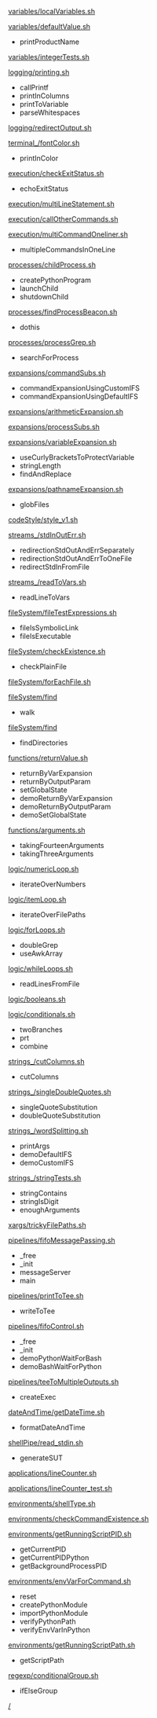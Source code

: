 

[variables/localVariables.sh](src/variables/localVariables.sh)



[variables/defaultValue.sh](src/variables/defaultValue.sh)

- printProductName


[variables/integerTests.sh](src/variables/integerTests.sh)



[logging/printing.sh](src/logging/printing.sh)

- callPrintf
- printInColumns
- printToVariable
- parseWhitespaces


[logging/redirectOutput.sh](src/logging/redirectOutput.sh)



[terminal_/fontColor.sh](src/terminal_/fontColor.sh)

- printInColor


[execution/checkExitStatus.sh](src/execution/checkExitStatus.sh)

- echoExitStatus


[execution/multiLineStatement.sh](src/execution/multiLineStatement.sh)



[execution/callOtherCommands.sh](src/execution/callOtherCommands.sh)



[execution/multiCommandOneliner.sh](src/execution/multiCommandOneliner.sh)

- multipleCommandsInOneLine


[processes/childProcess.sh](src/processes/childProcess.sh)

- createPythonProgram
- launchChild
- shutdownChild


[processes/findProcessBeacon.sh](src/processes/findProcessBeacon.sh)

- dothis


[processes/processGrep.sh](src/processes/processGrep.sh)

- searchForProcess


[expansions/commandSubs.sh](src/expansions/commandSubs.sh)

- commandExpansionUsingCustomIFS
- commandExpansionUsingDefaultIFS


[expansions/arithmeticExpansion.sh](src/expansions/arithmeticExpansion.sh)



[expansions/processSubs.sh](src/expansions/processSubs.sh)



[expansions/variableExpansion.sh](src/expansions/variableExpansion.sh)

- useCurlyBracketsToProtectVariable
- stringLength
- findAndReplace


[expansions/pathnameExpansion.sh](src/expansions/pathnameExpansion.sh)

- globFiles


[codeStyle/style_v1.sh](src/codeStyle/style_v1.sh)



[streams_/stdInOutErr.sh](src/streams_/stdInOutErr.sh)

- redirectionStdOutAndErrSeparately
- redirectionStdOutAndErrToOneFile
- redirectStdInFromFile


[streams_/readToVars.sh](src/streams_/readToVars.sh)

- readLineToVars


[fileSystem/fileTestExpressions.sh](src/fileSystem/fileTestExpressions.sh)

- fileIsSymbolicLink
- fileIsExecutable


[fileSystem/checkExistence.sh](src/fileSystem/checkExistence.sh)

- checkPlainFile


[fileSystem/forEachFile.sh](src/fileSystem/forEachFile.sh)



[fileSystem/find](src/fileSystem/find)

- walk


[fileSystem/find](src/fileSystem/find)

- findDirectories


[functions/returnValue.sh](src/functions/returnValue.sh)

- returnByVarExpansion
- returnByOutputParam
- setGlobalState
- demoReturnByVarExpansion
- demoReturnByOutputParam
- demoSetGlobalState


[functions/arguments.sh](src/functions/arguments.sh)

- takingFourteenArguments
- takingThreeArguments


[logic/numericLoop.sh](src/logic/numericLoop.sh)

- iterateOverNumbers


[logic/itemLoop.sh](src/logic/itemLoop.sh)

- iterateOverFilePaths


[logic/forLoops.sh](src/logic/forLoops.sh)

- doubleGrep
- useAwkArray


[logic/whileLoops.sh](src/logic/whileLoops.sh)

- readLinesFromFile


[logic/booleans.sh](src/logic/booleans.sh)



[logic/conditionals.sh](src/logic/conditionals.sh)

- twoBranches
- prt
- combine


[strings_/cutColumns.sh](src/strings_/cutColumns.sh)

- cutColumns


[strings_/singleDoubleQuotes.sh](src/strings_/singleDoubleQuotes.sh)

- singleQuoteSubstitution
- doubleQuoteSubstitution


[strings_/wordSplitting.sh](src/strings_/wordSplitting.sh)

- printArgs
- demoDefaultIFS
- demoCustomIFS


[strings_/stringTests.sh](src/strings_/stringTests.sh)

- stringContains
- stringIsDigit
- enoughArguments


[xargs/trickyFilePaths.sh](src/xargs/trickyFilePaths.sh)



[pipelines/fifoMessagePassing.sh](src/pipelines/fifoMessagePassing.sh)

- _free
- _init
- messageServer
- main


[pipelines/printToTee.sh](src/pipelines/printToTee.sh)

- writeToTee


[pipelines/fifoControl.sh](src/pipelines/fifoControl.sh)

- _free
- _init
- demoPythonWaitForBash
- demoBashWaitForPython


[pipelines/teeToMultipleOutputs.sh](src/pipelines/teeToMultipleOutputs.sh)

- createExec


[dateAndTime/getDateTime.sh](src/dateAndTime/getDateTime.sh)

- formatDateAndTime


[shellPipe/read_stdin.sh](src/shellPipe/read_stdin.sh)

- generateSUT


[applications/lineCounter.sh](src/applications/lineCounter.sh)



[applications/lineCounter_test.sh](src/applications/lineCounter_test.sh)



[environments/shellType.sh](src/environments/shellType.sh)



[environments/checkCommandExistence.sh](src/environments/checkCommandExistence.sh)



[environments/getRunningScriptPID.sh](src/environments/getRunningScriptPID.sh)

- getCurrentPID
- getCurrentPIDPython
- getBackgroundProcessPID


[environments/envVarForCommand.sh](src/environments/envVarForCommand.sh)

- reset
- createPythonModule
- importPythonModule
- verifyPythonPath
- verifyEnvVarInPython


[environments/getRunningScriptPath.sh](src/environments/getRunningScriptPath.sh)

- getScriptPath


[regexp/conditionalGroup.sh](src/regexp/conditionalGroup.sh)

- ifElseGroup


[/](src//)

